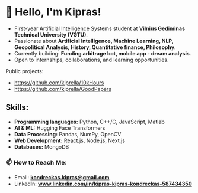 # 👋 Hello, I'm Kipras!

- First-year Artificial Intelligence Systems student at **Vilnius Gediminas Technical University (VGTU)**.  
- Passionate about **Artificial Intelligence, Machine Learning, NLP, Geopolitical Analysis, History, Quantitative finance, Philosophy**.  
- Currently building: **Funding arbitrage bot, mobile app - dream analysis**.  
- Open to internships, collaborations, and learning opportunities.  


Public projects:
- https://github.com/kiprella/10kHours
- https://github.com/kiprella/GoodPapers

## Skills:
- **Programming languages:** Python, C++/C, JavaScript, Matlab
- **AI & ML:**  Hugging Face Transformers
- **Data Processing:** Pandas, NumPy, OpenCV
- **Web Development:** React.js, Node.js, Next.js
- **Databases:** MongoDB


### 📫 How to Reach Me:
- Email: **kondreckas.kipras@gmail.com**
- LinkedIn: **www.linkedin.com/in/kipras-kipras-kondreckas-587434350**

